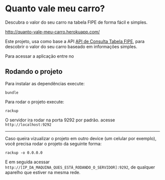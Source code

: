 # Quanto vale meu carro?

Descubra o valor do seu carro na tabela FIPE de forma fácil e simples.

http://quanto-vale-meu-carro.herokuapp.com/

Este projeto, usa como base a API [API de Consulta Tabela FIPE](http://fipeapi.appspot.com/), para descobrir o valor do seu carro baseado em informações simples.

Para acessar a aplicação entre no 

## Rodando o projeto
Para instalar as dependências execute:
```
bundle
```

Para rodar o projeto execute:
```
rackup
```
O servidor ira rodar na porta 9292 por padrão.
acesse `http://localhost:9292`

---
Caso queira vizualizar o projeto em outro device (um celular por exemplo), você precisa rodar o projeto da seguinte forma:
```
rackup -o 0.0.0.0
```
E em seguida acessar `http://[IP_DA_MAQUINA_QUES_ESTÁ_RODANDO_O_SERVIDOR]:9292`, de qualquer aparelho que estiver na mesma rede.
